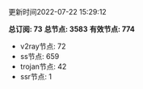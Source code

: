 更新时间2022-07-22 15:29:12

**总订阅: 73**
**总节点: 3583**
**有效节点: 774**
- v2ray节点: 72
- ss节点: 659
- trojan节点: 42
- ssr节点: 1
